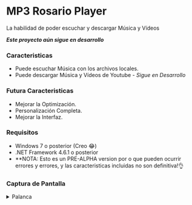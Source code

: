# MP3 Rosario Player
La habilidad de poder escuchar y descargar Música y Vídeos

***Este proyecto aún sigue en desarrollo***

### Caracteristicas
- Puede escuchar Música con los archivos locales.
- Puede descargar Música y Vídeos de Youtube - *Sigue en Desarrollo*

### Futura Caracteristicas
- Mejorar la Optimización.
- Personalización Completa.
- Mejorar la Interfaz.

### Requisitos
- Windows 7 o posterior (Creo 😂)
- .NET Framework 4.6.1 o posterior
-  **NOTA: Esto es un PRE-ALPHA version por o que pueden ocurrir errores y errores, y las caracteristicas incluidas no son definitiva!👌

### Captura de Pantalla
<details>
  <summary>Palanca</summary>
  //
</details>
